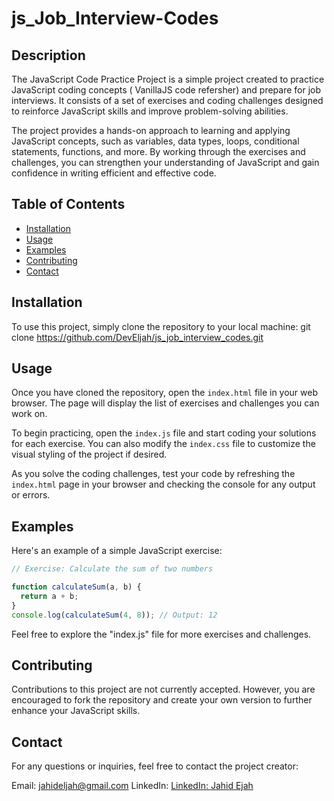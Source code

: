 # js_Job_Interview-Codes

## Description

The JavaScript Code Practice Project is a simple project created to practice JavaScript coding concepts ( VanillaJS code refersher) and prepare for job interviews. It consists of a set of exercises and coding challenges designed to reinforce JavaScript skills and improve problem-solving abilities.

The project provides a hands-on approach to learning and applying JavaScript concepts, such as variables, data types, loops, conditional statements, functions, and more. By working through the exercises and challenges, you can strengthen your understanding of JavaScript and gain confidence in writing efficient and effective code.

## Table of Contents

- [Installation](#installation)
- [Usage](#usage)
- [Examples](#examples)
- [Contributing](#contributing)
- [Contact](#contact)

## Installation

To use this project, simply clone the repository to your local machine: git clone https://github.com/DevEljah/js_job_interview_codes.git

## Usage

Once you have cloned the repository, open the `index.html` file in your web browser. The page will display the list of exercises and challenges you can work on.

To begin practicing, open the `index.js` file and start coding your solutions for each exercise. You can also modify the `index.css` file to customize the visual styling of the project if desired.

As you solve the coding challenges, test your code by refreshing the `index.html` page in your browser and checking the console for any output or errors.

## Examples

Here's an example of a simple JavaScript exercise:

```javascript
// Exercise: Calculate the sum of two numbers

function calculateSum(a, b) {
  return a + b;
}
console.log(calculateSum(4, 8)); // Output: 12
```

Feel free to explore the "index.js" file for more exercises and challenges.

## Contributing

Contributions to this project are not currently accepted. However, you are encouraged to fork the repository and create your own version to further enhance your JavaScript skills.

## Contact

For any questions or inquiries, feel free to contact the project creator:

Email: jahideljah@gmail.com
LinkedIn: [LinkedIn: Jahid Ejah](https://www.linkedin.com/in/jahid-eljah-b46aa6253/)
